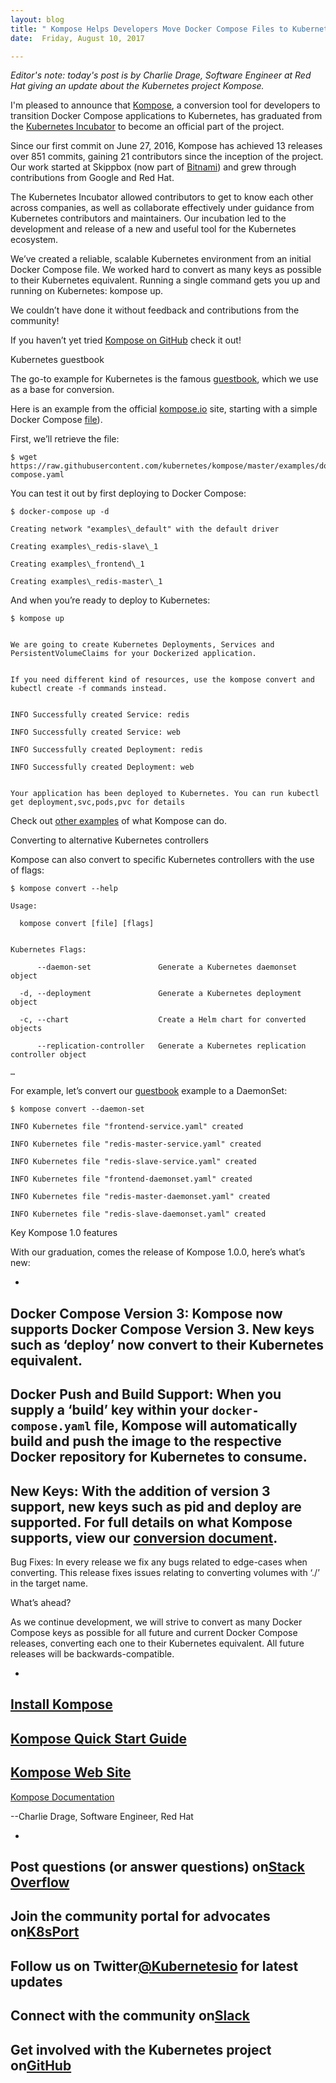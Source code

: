 ```yaml
---
layout: blog
title: " Kompose Helps Developers Move Docker Compose Files to Kubernetes "
date:  Friday, August 10, 2017

---
```

_Editor's note: today's post is by Charlie Drage, Software Engineer at Red Hat giving an update about the Kubernetes project Kompose._  

I'm pleased to announce that [Kompose](https://github.com/kubernetes/kompose), a conversion tool for developers to transition Docker Compose applications to Kubernetes, has graduated from the [Kubernetes Incubator](https://github.com/kubernetes/community/blob/master/incubator.md) to become an official part of the project.   

Since our first commit on June 27, 2016, Kompose has achieved 13 releases over 851 commits, gaining 21 contributors since the inception of the project. Our work started at Skippbox (now part of [Bitnami](https://bitnami.com/)) and grew through contributions from Google and Red Hat.  

The Kubernetes Incubator allowed contributors to get to know each other across companies, as well as collaborate effectively under guidance from Kubernetes contributors and maintainers. Our incubation led to the development and release of a new and useful tool for the Kubernetes ecosystem.  

We’ve created a reliable, scalable Kubernetes environment from an initial Docker Compose file. We worked hard to convert as many keys as possible to their Kubernetes equivalent. Running a single command gets you up and running on Kubernetes:  kompose up.  

We couldn’t have done it without feedback and contributions from the community!  

If you haven’t yet tried [Kompose on GitHub](https://github.com/kubernetes/kompose) check it out!



Kubernetes guestbook  

The go-to example for Kubernetes is the famous [guestbook](https://github.com/kubernetes/examples/blob/master/guestbook), which we use as a base for conversion.


Here is an example from the official [kompose.io](https://kompose.io/) site, starting with a simple Docker Compose [file](https://raw.githubusercontent.com/kubernetes/kompose/master/examples/docker-compose.yaml)).  

First, we’ll retrieve the file:  


```
$ wget https://raw.githubusercontent.com/kubernetes/kompose/master/examples/docker-compose.yaml
 ```

You can test it out by first deploying to Docker Compose:  



```
$ docker-compose up -d

Creating network "examples\_default" with the default driver

Creating examples\_redis-slave\_1

Creating examples\_frontend\_1

Creating examples\_redis-master\_1
 ```

And when you’re ready to deploy to Kubernetes:  



```
$ kompose up


We are going to create Kubernetes Deployments, Services and PersistentVolumeClaims for your Dockerized application.


If you need different kind of resources, use the kompose convert and kubectl create -f commands instead.


INFO Successfully created Service: redis          

INFO Successfully created Service: web            

INFO Successfully created Deployment: redis       

INFO Successfully created Deployment: web         


Your application has been deployed to Kubernetes. You can run kubectl get deployment,svc,pods,pvc for details
 ```

Check out [other examples](https://github.com/kubernetes/kompose/tree/master/examples) of what Kompose can do.  

Converting to alternative Kubernetes controllers  

Kompose can also convert to specific Kubernetes controllers with the use of flags:

```
$ kompose convert --help  

Usage:

  kompose convert [file] [flags]


Kubernetes Flags:

      --daemon-set               Generate a Kubernetes daemonset object

  -d, --deployment               Generate a Kubernetes deployment object

  -c, --chart                    Create a Helm chart for converted objects

      --replication-controller   Generate a Kubernetes replication controller object

…
 ```

For example, let’s convert our [guestbook](https://github.com/kubernetes/examples/blob/master/guestbook) example to a DaemonSet:  



```
$ kompose convert --daemon-set

INFO Kubernetes file "frontend-service.yaml" created

INFO Kubernetes file "redis-master-service.yaml" created

INFO Kubernetes file "redis-slave-service.yaml" created

INFO Kubernetes file "frontend-daemonset.yaml" created

INFO Kubernetes file "redis-master-daemonset.yaml" created

INFO Kubernetes file "redis-slave-daemonset.yaml" created
 ```

Key Kompose 1.0 features   

With our graduation, comes the release of Kompose 1.0.0, here’s what’s new:



-
Docker Compose Version 3: Kompose now supports Docker Compose Version 3. New keys such as ‘deploy’ now convert to their Kubernetes equivalent.
-
Docker Push and Build Support: When you supply a ‘build’ key within your `docker-compose.yaml` file, Kompose will automatically build and push the image to the respective Docker repository for Kubernetes to consume.
-
New Keys: With the addition of version 3 support, new keys such as pid and deploy are supported. For full details on what Kompose supports, view our [conversion document](http://kompose.io/conversion/).
-
Bug Fixes: In every release we fix any bugs related to edge-cases when converting. This release fixes issues relating to converting volumes with ‘./’ in the target name.



What’s ahead?  

As we continue development, we will strive to convert as many Docker Compose keys as possible for all future and current Docker Compose releases, converting each one to their Kubernetes equivalent. All future releases will be backwards-compatible.  


-
[Install Kompose](https://github.com/kubernetes/kompose/blob/master/docs/installation.md)
-
[Kompose Quick Start Guide](https://github.com/kubernetes/kompose/blob/master/docs/installation.md)
-
[Kompose Web Site](http://kompose.io/)
-
[Kompose Documentation](https://github.com/kubernetes/kompose/tree/master/docs)



--Charlie Drage, Software Engineer, Red Hat


-
Post questions (or answer questions) on[Stack Overflow](http://stackoverflow.com/questions/tagged/kubernetes)
-
Join the community portal for advocates on[K8sPort](http://k8sport.org/)
-
Follow us on Twitter[@Kubernetesio](https://twitter.com/kubernetesio) for latest updates
-
Connect with the community on[Slack](http://slack.k8s.io/)
-
Get involved with the Kubernetes project on[GitHub](https://github.com/kubernetes/kubernetes)
-   
